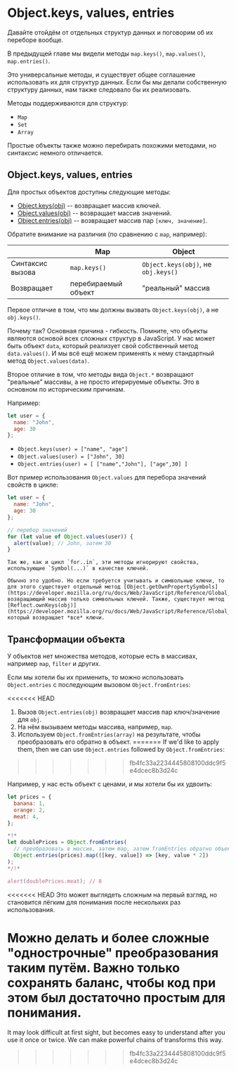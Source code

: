 
# Object.keys, values, entries

Давайте отойдём от отдельных структур данных и поговорим об их переборе вообще.

В предыдущей главе мы видели методы `map.keys()`, `map.values()`, `map.entries()`.

Это универсальные методы, и существует общее соглашение использовать их для структур данных. Если бы мы делали собственную структуру данных, нам также следовало бы их реализовать.

Методы поддерживаются для структур:

- `Map`
- `Set`
- `Array`

Простые объекты также можно перебирать похожими методами, но синтаксис немного отличается.

## Object.keys, values, entries

Для простых объектов доступны следующие методы:

- [Object.keys(obj)](https://developer.mozilla.org/ru/docs/Web/JavaScript/Reference/Global_Objects/Object/keys) -- возвращает массив ключей.
- [Object.values(obj)](https://developer.mozilla.org/ru/docs/Web/JavaScript/Reference/Global_Objects/Object/values) -- возвращает массив значений.
- [Object.entries(obj)](https://developer.mozilla.org/ru/docs/Web/JavaScript/Reference/Global_Objects/Object/entries) -- возвращает массив пар `[ключ, значение]`.

Обратите внимание на различия (по сравнению с `map`, например):

|                  | Map                | Object                                 |
|------------------|--------------------|----------------------------------------|
| Синтаксис вызова | `map.keys()`       | `Object.keys(obj)`, не `obj.keys()`  |
| Возвращает       | перебираемый объект | "реальный" массив                      |

Первое отличие в том, что мы должны вызвать `Object.keys(obj)`, а не `obj.keys()`.

Почему так? Основная причина - гибкость. Помните, что объекты являются основой всех сложных структур в JavaScript. У нас может быть объект `data`, который реализует свой собственный метод `data.values()`. И мы всё ещё можем применять к нему стандартный метод `Object.values(data)`.

Второе отличие в том, что методы вида `Object.*` возвращают "реальные" массивы, а не просто итерируемые объекты. Это в основном по историческим причинам.

Например:

```js
let user = {
  name: "John",
  age: 30
};
```

- `Object.keys(user) = ["name", "age"]`
- `Object.values(user) = ["John", 30]`
- `Object.entries(user) = [ ["name","John"], ["age",30] ]`

Вот пример использования `Object.values` ​​для перебора значений свойств в цикле:

```js run
let user = {
  name: "John",
  age: 30
};

// перебор значений
for (let value of Object.values(user)) {
  alert(value); // John, затем 30
}
```

```warn header="Object.keys/values/entries игнорируют символьные свойства"
Так же, как и цикл `for..in`, эти методы игнорируют свойства, использующие `Symbol(...)` в качестве ключей.

Обычно это удобно. Но если требуется учитывать и символьные ключи, то для этого существует отдельный метод [Object.getOwnPropertySymbols](https://developer.mozilla.org/ru/docs/Web/JavaScript/Reference/Global_Objects/Object/getOwnPropertySymbols), возвращающий массив только символьных ключей. Также, существует метод [Reflect.ownKeys(obj)](https://developer.mozilla.org/ru/docs/Web/JavaScript/Reference/Global_Objects/Reflect/ownKeys), который возвращает *все* ключи.
```

## Трансформации объекта

У объектов нет множества методов, которые есть в массивах, например `map`, `filter` и других.

Если мы хотели бы их применить, то можно использовать `Object.entries` с последующим вызовом `Object.fromEntries`:

<<<<<<< HEAD
1. Вызов `Object.entries(obj)` возвращает массив пар ключ/значение для `obj`.
2. На нём вызываем методы массива, например, `map`.
3. Используем `Object.fromEntries(array)` на результате, чтобы преобразовать его обратно в объект.
=======
If we'd like to apply them, then we can use `Object.entries` followed by `Object.fromEntries`:
>>>>>>> fb4fc33a2234445808100ddc9f5e4dcec8b3d24c

Например, у нас есть объект с ценами, и мы хотели бы их удвоить:

```js run
let prices = {
  banana: 1,
  orange: 2,
  meat: 4,
};

*!*
let doublePrices = Object.fromEntries(
  // преобразовать в массив, затем map, затем fromEntries обратно объект
  Object.entries(prices).map(([key, value]) => [key, value * 2])
);
*/!*

alert(doublePrices.meat); // 8
```   

<<<<<<< HEAD
Это может выглядеть сложным на первый взгляд, но становится лёгким для понимания после нескольких раз использования.

Можно делать и более сложные "однострочные" преобразования таким путём. Важно только сохранять баланс, чтобы код при этом был достаточно простым для понимания.
=======
It may look difficult at first sight, but becomes easy to understand after you use it once or twice. We can make powerful chains of transforms this way. 
>>>>>>> fb4fc33a2234445808100ddc9f5e4dcec8b3d24c
